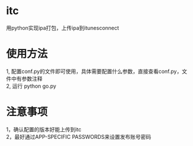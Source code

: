 # itc
用python实现ipa打包，上传ipa到itunesconnect

# 使用方法
1, 配置conf.py的文件即可使用，具体需要配置什么参数，直接查看conf.py，文件中有参数注释<br>
2, 运行 python go.py<br>

# 注意事项
1，确认配置的版本好能上传到itc<br>
2，最好通过APP-SPECIFIC PASSWORDS来设置发布账号密码<br>

